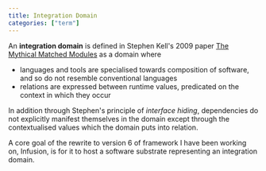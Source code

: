 ```yaml
---
title: Integration Domain
categories: ["term"]
---
```


An  **integration domain** is defined in Stephen Kell's 2009 paper 
[The Mythical Matched Modules](https://www.cl.cam.ac.uk/research/srg/netos/papers/2009-kell2009mythical.pdf) as a domain where

* languages and tools are specialised towards composition of software, and so do not resemble conventional languages
* relations are expressed between runtime values, predicated on the context in which they occur

In addition through Stephen's principle of _interface hiding_, dependencies do not explicitly manifest themselves in
the domain except through the contextualised values which the domain puts into relation.

A core goal of the rewrite to version 6 of framework I have been working on, Infusion, is for it to host a
software substrate representing an integration domain.
